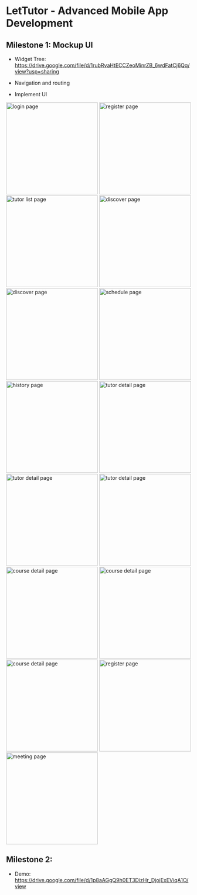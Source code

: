 # LetTutor - Advanced Mobile App Development

## Milestone 1: Mockup UI

- Widget Tree: https://drive.google.com/file/d/1rubRvaHtECCZeoMinrZB_6wdFatCj6Qq/view?usp=sharing

- Navigation and routing

- Implement UI

<div float="left">
  <img src="assets/screenshots/login_page.png" alt="login page" width="250"/>
  <img src="assets/screenshots/register_page.png" alt="register page" width="250"/>
  <img src="assets/screenshots/tutor_list_page.png" alt="tutor list page" width="250"/>
  <img src="assets/screenshots/discover_page.png" alt="discover page" width="250"/>
  <img src="assets/screenshots/discover_page (2).png" alt="discover page" width="250"/>
  <img src="assets/screenshots/schedule_page.png" alt="schedule page" width="250"/>
  <img src="assets/screenshots/history_page.png" alt="history page" width="250"/>
  <img src="assets/screenshots/tutor_detail_page.png" alt="tutor detail page" width="250"/>
  <img src="assets/screenshots/tutor_detail_page (2).png" alt="tutor detail page" width="250"/>
  <img src="assets/screenshots/tutor_detail_page (3).png" alt="tutor detail page" width="250"/>
  <img src="assets/screenshots/course_detail_page (1).png" alt="course detail page" width="250"/>
  <img src="assets/screenshots/course_detail_page.png" alt="course detail page" width="250"/>
  <img src="assets/screenshots/lesson_detail_page (2).png" alt="course detail page" width="250"/>
  <img src="assets/screenshots/lesson_detail_page.png" alt="register page" width="250"/>
  <img src="assets/screenshots/meeting_page.png" alt="meeting page" width="250"/>
<div/>

## Milestone 2:

- Demo: https://drive.google.com/file/d/1p8aAGgQ9h0ET3DizHr_DjojExEViqA1O/view
